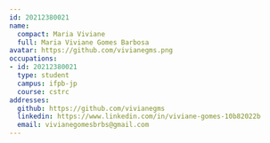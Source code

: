 ```yaml
---
id: 20212380021
name:
  compact: Maria Viviane
  full: Maria Viviane Gomes Barbosa
avatar: https://github.com/vivianegms.png
occupations:
- id: 20212380021
  type: student
  campus: ifpb-jp
  course: cstrc
addresses:
  github: https://github.com/vivianegms
  linkedin: https://www.linkedin.com/in/viviane-gomes-10b82022b
  email: vivianegomesbrbs@gmail.com
---
```

